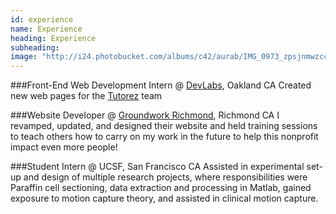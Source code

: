 ```yaml
---
id: experience
name: Experience
heading: Experience
subheading: 
image: "http://i24.photobucket.com/albums/c42/aurab/IMG_0973_zpsjnmwzcce.jpg"
---
```


###Front-End Web Development Intern @ [DevLabs](devla.bs), Oakland CA
Created new web pages for the [Tutorez](tutorez.com) team 

###Website Developer @ [Groundwork Richmond](groundworkrichmond.com), Richmond CA
I revamped, updated, and designed their website and held training sessions to teach others how to carry on my work in the future to help this nonprofit impact even more people!


###Student Intern @ UCSF, San Francisco CA
Assisted in experimental set-up and design of multiple research projects, where responsibilities were
Paraffin cell sectioning, data extraction and processing in Matlab, gained exposure to motion capture theory, and assisted in clinical motion capture.
